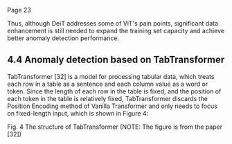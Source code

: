 Page 23

Thus, although DeiT addresses some of ViT's pain points, significant data enhancement is still needed to expand the training set capacity and achieve better anomaly detection performance.

## 4.4 Anomaly detection based on TabTransformer

TabTransformer [32] is a model for processing tabular data, which treats each row in a table as a sentence and each column value as a word or token. Since the length of each row in the table is fixed, and the position of each token in the table is relatively fixed, TabTransformer discards the Position Encoding method of Vanilla Transformer and only needs to focus on fixed-length input, which is shown in Figure 4:

Fig. 4 The structure of TabTransformer (NOTE: The figure is from the paper [32])

<!-- image -->